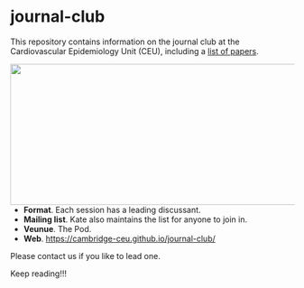 # journal-club

This repository contains information on the journal club at the Cardiovascular Epidemiology Unit (CEU), including a [list of papers](list-of-papers.md).

<img src="http://phdcomics.com/comics/archive/phd011108s.gif" width="560" height="250" align="right">

* **Format**. Each session has a leading discussant.
* **Mailing list**. Kate also maintains the list for anyone to join in.
* **Veunue**. The Pod.
* **Web**. https://cambridge-ceu.github.io/journal-club/

Please contact us if you like to lead one.

Keep reading!!!
